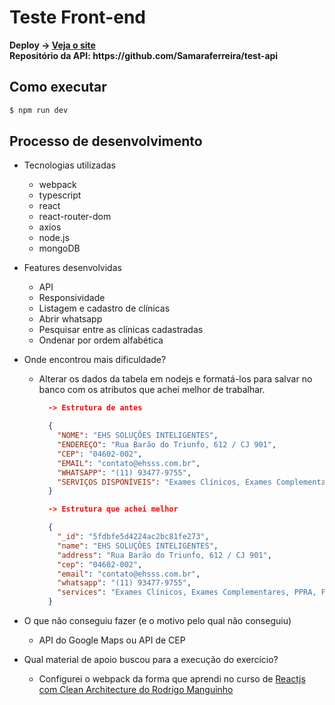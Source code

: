 # Teste Front-end

<strong>
Deploy -> <a href="https://test-onyma.vercel.app/">Veja o site</a>
<br />
Repositório da API: https://github.com/Samaraferreira/test-api
</strong>

## Como executar

```bash
$ npm run dev
```

## Processo de desenvolvimento

* Tecnologias utilizadas
  * webpack
  * typescript
  * react
  * react-router-dom
  * axios
  * node.js
  * mongoDB

* Features desenvolvidas
  * API
  * Responsividade
  * Listagem e cadastro de clínicas
  * Abrir whatsapp
  * Pesquisar entre as clínicas cadastradas
  * Ondenar por ordem alfabética

* Onde encontrou mais dificuldade?

  * Alterar os dados da tabela em nodejs e formatá-los para salvar no banco com os atributos que achei melhor de trabalhar.

    ```json
      -> Estrutura de antes

      {
        "NOME": "EHS SOLUÇÕES INTELIGENTES",
        "ENDEREÇO": "Rua Barão do Triunfo, 612 / CJ 901",
        "CEP": "04602-002",
        "EMAIL": "contato@ehsss.com.br",
        "WHATSAPP": "(11) 93477-9755",
        "SERVIÇOS DISPONÍVEIS": "Exames Clínicos, Exames Complementares, PPRA, PCMSO"
      }
    ```
    ```json
      -> Estrutura que achei melhor

      {
        "_id": "5fdbfe5d4224ac2bc81fe273",
        "name": "EHS SOLUÇÕES INTELIGENTES",
        "address": "Rua Barão do Triunfo, 612 / CJ 901",
        "cep": "04602-002",
        "email": "contato@ehsss.com.br",
        "whatsapp": "(11) 93477-9755",
        "services": "Exames Clínicos, Exames Complementares, PPRA, PCMSO"
      }
    ```


* O que não conseguiu fazer (e o motivo pelo qual não conseguiu)
  * API do Google Maps ou API de CEP

* Qual material de apoio buscou para a execução do exercício?
  * Configurei o webpack da forma que aprendi no curso de [Reactjs com Clean Architecture do Rodrigo Manguinho](https://www.udemy.com/course/react-com-mango/)
